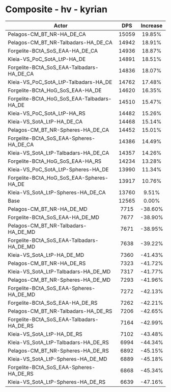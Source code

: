 # Composite - hv - kyrian
| Actor | DPS | Increase |
|---|:---:|:---:|
|Pelagos-CM_BT_NR-HA_DE_CA|15059|19.85%|
|Pelagos-CM_BT_NR-Talbadars-HA_DE_CA|14942|18.91%|
|Forgelite-BCtA_SoS_EAA-HA_DE_CA|14936|18.87%|
|Kleia-VS_PoC_SotA_LtP-HA_DE|14891|18.51%|
|Forgelite-BCtA_SoS_EAA-Talbadars-HA_DE_CA|14836|18.07%|
|Kleia-VS_PoC_SotA_LtP-Talbadars-HA_DE|14762|17.48%|
|Forgelite-BCtA_HoG_SoS_EAA-HA_DE|14620|16.35%|
|Forgelite-BCtA_HoG_SoS_EAA-Talbadars-HA_DE|14510|15.47%|
|Kleia-VS_PoC_SotA_LtP-HA_RS|14482|15.26%|
|Kleia-VS_SotA_LtP-HA_DE_CA|14468|15.14%|
|Pelagos-CM_BT_NR-Spheres-HA_DE_CA|14452|15.01%|
|Forgelite-BCtA_SoS_EAA-Spheres-HA_DE_CA|14386|14.49%|
|Kleia-VS_SotA_LtP-Talbadars-HA_DE_CA|14357|14.26%|
|Forgelite-BCtA_HoG_SoS_EAA-HA_RS|14234|13.28%|
|Kleia-VS_PoC_SotA_LtP-Spheres-HA_DE|13990|11.34%|
|Forgelite-BCtA_HoG_SoS_EAA-Spheres-HA_DE|13917|10.76%|
|Kleia-VS_SotA_LtP-Spheres-HA_DE_CA|13760|9.51%|
|Base|12565|0.00%|
|Pelagos-CM_BT_NR-HA_DE_MD|7715|-38.60%|
|Forgelite-BCtA_SoS_EAA-HA_DE_MD|7677|-38.90%|
|Pelagos-CM_BT_NR-Talbadars-HA_DE_MD|7671|-38.95%|
|Forgelite-BCtA_SoS_EAA-Talbadars-HA_DE_MD|7638|-39.22%|
|Kleia-VS_SotA_LtP-HA_DE_MD|7360|-41.43%|
|Pelagos-CM_BT_NR-HA_DE_RS|7323|-41.72%|
|Kleia-VS_SotA_LtP-Talbadars-HA_DE_MD|7317|-41.77%|
|Pelagos-CM_BT_NR-Spheres-HA_DE_MD|7293|-41.96%|
|Forgelite-BCtA_SoS_EAA-Spheres-HA_DE_MD|7272|-42.13%|
|Forgelite-BCtA_SoS_EAA-HA_DE_RS|7262|-42.21%|
|Pelagos-CM_BT_NR-Talbadars-HA_DE_RS|7206|-42.65%|
|Forgelite-BCtA_SoS_EAA-Talbadars-HA_DE_RS|7164|-42.99%|
|Kleia-VS_SotA_LtP-HA_DE_RS|7102|-43.48%|
|Kleia-VS_SotA_LtP-Talbadars-HA_DE_RS|6994|-44.34%|
|Pelagos-CM_BT_NR-Spheres-HA_DE_RS|6892|-45.15%|
|Kleia-VS_SotA_LtP-Spheres-HA_DE_MD|6889|-45.18%|
|Forgelite-BCtA_SoS_EAA-Spheres-HA_DE_RS|6868|-45.34%|
|Kleia-VS_SotA_LtP-Spheres-HA_DE_RS|6639|-47.16%|
